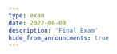 ```yaml
---
type: exam
date: 2022-06-09
description: 'Final Exam'
hide_from_announcments: true
---
```

<!--- 
**Topics:**
1. Topic 1
2. Topic 2
3. Topic 3
--->
